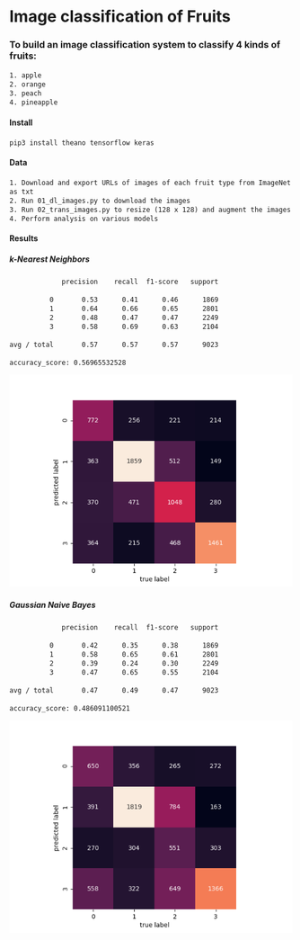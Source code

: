 # Image classification of Fruits

### To build an image classification system to classify 4 kinds of fruits: 
~~~
1. apple
2. orange
3. peach
4. pineapple
~~~

#### Install
~~~
pip3 install theano tensorflow keras
~~~

#### Data
~~~
1. Download and export URLs of images of each fruit type from ImageNet as txt
2. Run 01_dl_images.py to download the images
3. Run 02_trans_images.py to resize (128 x 128) and augment the images
4. Perform analysis on various models
~~~

#### Results

##### k-Nearest Neighbors
~~~
             precision    recall  f1-score   support

          0       0.53      0.41      0.46      1869
          1       0.64      0.66      0.65      2801
          2       0.48      0.47      0.47      2249
          3       0.58      0.69      0.63      2104

avg / total       0.57      0.57      0.57      9023

accuracy_score: 0.56965532528
~~~
![Confusion Matrix](knn_confusion.png)

##### Gaussian Naive Bayes
~~~
             precision    recall  f1-score   support

          0       0.42      0.35      0.38      1869
          1       0.58      0.65      0.61      2801
          2       0.39      0.24      0.30      2249
          3       0.47      0.65      0.55      2104

avg / total       0.47      0.49      0.47      9023

accuracy_score: 0.486091100521
~~~
![Confusion Matrix](gnb_confusion.png)
